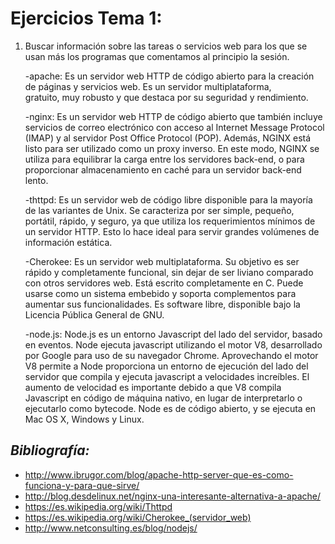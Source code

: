 **Ejercicios Tema 1:**
======================

1. Buscar información sobre las tareas o servicios web para los que se usan más los programas que comentamos al principio 
    la sesión.

	-apache: Es un servidor web HTTP de código abierto para la creación de páginas y servicios web. Es un servidor multiplataforma, gratuito, muy robusto y que destaca por su seguridad y rendimiento.

	-nginx: Es un servidor web HTTP de código abierto que también incluye servicios de correo electrónico con acceso al Internet Message Protocol (IMAP) y al servidor Post Office Protocol (POP). Además, NGINX está listo para ser utilizado como un proxy inverso. En este modo, NGINX se utiliza para equilibrar la carga entre los servidores back-end, o para proporcionar almacenamiento en caché para un servidor back-end lento.

	-thttpd: Es un servidor web de código libre disponible para la mayoría de las variantes de Unix. Se caracteriza por ser simple, pequeño, portátil, rápido, y seguro, ya que utiliza los requerimientos mínimos de un servidor HTTP. Esto lo hace ideal para servir grandes volúmenes de información estática.

	-Cherokee: Es un servidor web multiplataforma. Su objetivo es ser rápido y completamente funcional, sin dejar de ser liviano comparado con otros servidores web. Está escrito completamente en C. Puede usarse como un sistema embebido y soporta complementos para aumentar sus funcionalidades. Es software libre, disponible bajo la Licencia Pública General de GNU.

	-node.js: Node.js es un entorno Javascript del lado del servidor, basado en eventos. Node ejecuta javascript utilizando el motor V8, desarrollado por Google para uso de su navegador Chrome. Aprovechando el motor V8 permite a Node proporciona un entorno de ejecución del lado del servidor que compila y ejecuta javascript a velocidades increíbles. El aumento de velocidad es importante debido a que V8 compila Javascript en código de máquina nativo, en lugar de interpretarlo o ejecutarlo como bytecode. Node es de código abierto, y se ejecuta en Mac OS X, Windows y Linux.


*Bibliografía:*
---------------

* http://www.ibrugor.com/blog/apache-http-server-que-es-como-funciona-y-para-que-sirve/
* http://blog.desdelinux.net/nginx-una-interesante-alternativa-a-apache/
* https://es.wikipedia.org/wiki/Thttpd
* https://es.wikipedia.org/wiki/Cherokee_(servidor_web)
* http://www.netconsulting.es/blog/nodejs/
